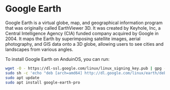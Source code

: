 # Google Earth

Google Earth is a virtual globe, map, and geographical information program that was originally called EarthViewer 3D. It was created by Keyhole, Inc, a Central Intelligence Agency (CIA) funded company acquired by Google in 2004. It maps the Earth by superimposing satellite images, aerial photography, and GIS data onto a 3D globe, allowing users to see cities and landscapes from various angles.

To install Google Earth on AnduinOS, you can run:

```bash
wget -O - https://dl-ssl.google.com/linux/linux_signing_key.pub | gpg --dearmor | sudo tee /etc/apt/trusted.gpg.d/earth.gpg > /dev/null 2>&1
sudo sh -c 'echo "deb [arch=amd64] http://dl.google.com/linux/earth/deb/ stable main" >> /etc/apt/sources.list.d/google.list'
sudo apt update
sudo apt install google-earth-pro
```